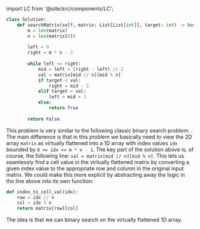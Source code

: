 import LC from '@site/src/components/LC';

```python
class Solution:
    def searchMatrix(self, matrix: List[List[int]], target: int) -> bool:
        m = len(matrix)
        n = len(matrix[0])
        
        left = 0
        right = m * n - 1
        
        while left <= right:
            mid = left + (right - left) // 2
            val = matrix[mid // n][mid % n]
            if target < val:
                right = mid - 1
            elif target > val:
                left = mid + 1
            else:
                return True
            
        return False
```

This problem is very similar to the following classic binary search problem: <LC id='704' type='long' ></LC>. The main difference is that in this problem we basically need to view the 2D array `matrix` as virtually flattened into a 1D array with index values `idx` bounded by `0 <= idx <= m * n - 1`. The key part of the solution above is, of course, the following line: `val = matrix[mid // n][mid % n]`. This lets us seamlessly find a cell value in the virtually flattened matrix by converting a given index value to the appropriate row and column in the original input matrix. We could make this more explicit by abstracting away the logic in the line above into its own function:

```python
def index_to_cell_val(idx):
    row = idx // n
    col = idx % n
    return matrix[row][col]
```

The idea is that we can binary search on the virtually flattened 1D array.